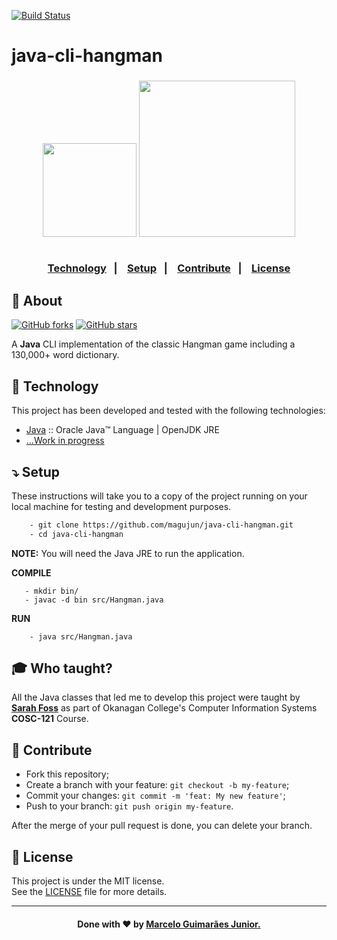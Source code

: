 [![Build Status](https://app.travis-ci.com/magujun/java-cli-hangman.svg?branch=main)](https://app.travis-ci.com/magujun/java-cli-hangman)

# java-cli-hangman

<h3 align="center">
      <img width="150px" src="https://user-images.githubusercontent.com/75567460/159809143-6e45dff1-d254-4261-b16c-7c7dad1755e9.png">
  <img width="250px" src="https://user-images.githubusercontent.com/75567460/159809168-96909c5e-d509-4eda-8a4a-a4c597343cee.png">
    <br><br>
    <p align="center">
      <a href="#-technology">Technology</a>&nbsp;&nbsp;&nbsp;|&nbsp;&nbsp;&nbsp;
      <a href="#-setup">Setup</a>&nbsp;&nbsp;&nbsp;|&nbsp;&nbsp;&nbsp;
      <a href="#-contribute">Contribute</a>&nbsp;&nbsp;&nbsp;|&nbsp;&nbsp;&nbsp;
      <a href="#-license">License</a>
  </p>
</h3>

## 🔖 About

[![GitHub forks](https://img.shields.io/github/forks/magujun/java-cli-hangman?style=social)](https://github.com/magujun/java-cli-hangman/network/members/)
[![GitHub stars](https://img.shields.io/github/stars/magujun/java-cli-hangman?style=social)](https://github.com/magujun/java-cli-hangman/stargazers/)

A <strong>Java</strong> CLI implementation of the classic Hangman game including a 130,000+ word dictionary.

## 🚀 Technology

This project has been developed and tested with the following technologies:

- [Java](https://www.java.com/en/) :: Oracle Java™ Language | OpenJDK JRE
- [...Work in progress](https://github.com/magujun/java-cli-hangman)

## ⤵ Setup

These instructions will take you to a copy of the project running on your local machine for testing and development purposes.

```bash
    - git clone https://github.com/magujun/java-cli-hangman.git
    - cd java-cli-hangman
```    

**NOTE:** You will need the Java JRE to run the application.
 
 **COMPILE**
 ```   
    - mkdir bin/
    - javac -d bin src/Hangman.java
```

**RUN**
```
    - java src/Hangman.java
```

## 🎓 Who taught?

All the Java classes that led me to develop this project were taught by **[Sarah Foss](https://github.com/sarahfoss)** as part of Okanagan College's Computer Information Systems **COSC-121** Course.

## 🤔 Contribute

- Fork this repository;
- Create a branch with your feature: `git checkout -b my-feature`;
- Commit your changes: `git commit -m 'feat: My new feature'`;
- Push to your branch: `git push origin my-feature`.

After the merge of your pull request is done, you can delete your branch.

## 📝 License

This project is under the MIT license.<br/>
See the [LICENSE](LICENSE) file for more details.

---

<h4 align="center">
  Done with ❤ by <a href="https://www.linkedin.com/in/marcelo-guimaraes-junior/" target="_blank">Marcelo Guimarães Junior.</a><br/>
</h4>
